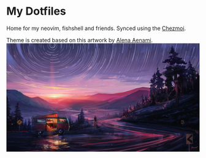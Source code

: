 # My Dotfiles

Home for my neovim, fishshell and friends. Synced using the [Chezmoi](https://github.com/twpayne/chezmoi).

Theme is created based on this artwork by [Alena Aenami](https://www.artstation.com/aenamiart).
![Out Of Time](./alena-aenami-out-of-time-1080p.jpg)
